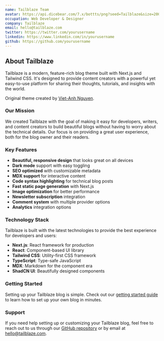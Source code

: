 ```yaml
---
name: Tailblaze Team
avatar: https://api.dicebear.com/7.x/bottts/png?seed=Tailblaze&size=200
occupation: Web Developer & Designer
company: Tailblaze
email: hello@tailblaze.com
twitter: https://twitter.com/yourusername
linkedin: https://www.linkedin.com/in/yourusername
github: https://github.com/yourusername
---
```


## About Tailblaze

Tailblaze is a modern, feature-rich blog theme built with Next.js and Tailwind CSS. It's designed to provide content creators with a powerful yet easy-to-use platform for sharing their thoughts, tutorials, and insights with the world.

Original theme created by [Viet-Anh Nguyen](https://www.vietanh.dev).

### Our Mission

We created Tailblaze with the goal of making it easy for developers, writers, and content creators to build beautiful blogs without having to worry about the technical details. Our focus is on providing a great user experience, both for the blog owner and their readers.

### Key Features

- **Beautiful, responsive design** that looks great on all devices
- **Dark mode** support with easy toggling
- **SEO optimized** with customizable metadata
- **MDX support** for interactive content
- **Code syntax highlighting** for technical blog posts
- **Fast static page generation** with Next.js
- **Image optimization** for better performance
- **Newsletter subscription** integration
- **Comment system** with multiple provider options
- **Analytics** integration options

### Technology Stack

Tailblaze is built with the latest technologies to provide the best experience for developers and users:

- **Next.js**: React framework for production
- **React**: Component-based UI library
- **Tailwind CSS**: Utility-first CSS framework
- **TypeScript**: Type-safe JavaScript
- **MDX**: Markdown for the component era
- **ShadCN UI**: Beautifully designed components

### Getting Started

Setting up your Tailblaze blog is simple. Check out our [getting started guide](/blog/getting-started-with-tailblaze) to learn how to set up your own blog in minutes.

### Support

If you need help setting up or customizing your Tailblaze blog, feel free to reach out to us through our [GitHub repository](https://github.com/yourusername/tailblaze) or by email at [hello@tailblaze.com](mailto:hello@tailblaze.com).
